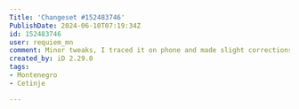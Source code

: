 ```yaml
---
Title: 'Changeset #152483746'
PublishDate: 2024-06-10T07:19:34Z
id: 152483746
user: requiem_mn
comment: Minor tweaks, I traced it on phone and made slight corrections.
created_by: iD 2.29.0
tags:
- Montenegro
- Cetinje

---
```

